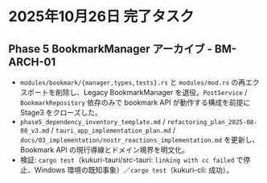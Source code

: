 # 2025年10月26日 完了タスク

## Phase 5 BookmarkManager アーカイブ - BM-ARCH-01
- `modules/bookmark/{manager,types,tests}.rs` と `modules/mod.rs` の再エクスポートを削除し、Legacy BookmarkManager を退役。`PostService` / `BookmarkRepository` 依存のみで bookmark API が動作する構成を前提に Stage3 をクローズした。
- `phase5_dependency_inventory_template.md` / `refactoring_plan_2025-08-08_v3.md` / `tauri_app_implementation_plan.md` / `docs/03_implementation/nostr_reactions_implementation.md` を更新し、Bookmark API の現行導線とドメイン境界を明文化。
- 検証: `cargo test`（kukuri-tauri/src-tauri: `linking with cc failed` で停止、Windows 環境の既知事象）／`cargo test`（kukuri-cli: 成功）。
